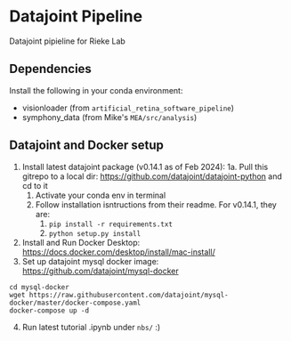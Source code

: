 # Datajoint Pipeline
Datajoint pipieline for Rieke Lab

## Dependencies
Install the following in your conda environment:
- visionloader (from `artificial_retina_software_pipeline`)
- symphony_data (from Mike's `MEA/src/analysis`)

## Datajoint and Docker setup
1. Install latest datajoint package (v0.14.1 as of Feb 2024):
    1a. Pull this gitrepo to a local dir: https://github.com/datajoint/datajoint-python and cd to it
    1. Activate your conda env in terminal
    2. Follow installation isntructions from their readme. For v0.14.1, they are:
        1. `pip install -r requirements.txt`
        2. `python setup.py install`
2. Install and Run Docker Desktop: https://docs.docker.com/desktop/install/mac-install/
3. Set up datajoint mysql docker image: https://github.com/datajoint/mysql-docker
```mkdir mysql-docker
cd mysql-docker
wget https://raw.githubusercontent.com/datajoint/mysql-docker/master/docker-compose.yaml
docker-compose up -d
```

4. Run latest tutorial .ipynb under `nbs/` :)